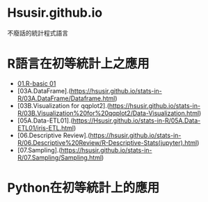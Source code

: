 # Hsusir.github.io
不廢話的統計程式語言

# R語言在初等統計上之應用
- [01.R-basic 01](https://hsusir.github.io/stats-in-R/01.R-basic%2001/R-Basic01.html)
- [03A.DataFrame].(https://hsusir.github.io/stats-in-R/03A.DataFrame/Dataframe.html)
- [03B.Visualization for qqplot2].(https://hsusir.github.io/stats-in-R/03B.Visualization%20for%20qqplot2/Data-Visualization.html)
- [05A.Data-ETL01].(https://Hsusir.github.io/stats-in-R/05A.Data-ETL01/iris-ETL.html)
- [06.Descriptive Review].(https://hsusir.github.io/stats-in-R/06.Descriptive%20Review/R-Descriptive-Stats(jupyter).html)
- [07.Sampling].(https://hsusir.github.io/stats-in-R/07.Sampling/Sampling.html)



# Python在初等統計上的應用
